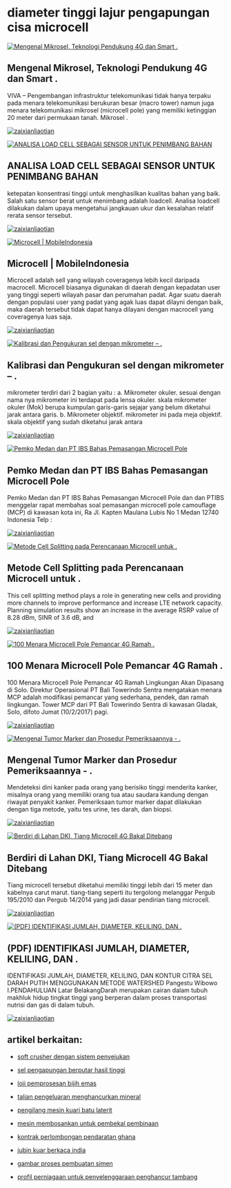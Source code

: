 # diameter tinggi lajur pengapungan cisa microcell
<a href="https://mnn.zoosnet.net/LR/Chatpre.aspx?id=MNN94995150&p=https://topgrinding.com/" target="_blank">![Mengenal Mikrosel, Teknologi Pendukung 4G dan Smart .](https://github.com/technlg/images/blob/main/63.jpg)</a>
## Mengenal Mikrosel, Teknologi Pendukung 4G dan Smart .
VIVA – Pengembangan infrastruktur telekomunikasi tidak hanya terpaku pada menara telekomunikasi berukuran besar (macro tower) namun juga menara telekomunikasi mikrosel (microcell pole) yang memiliki ketinggian 20 meter dari permukaan tanah. Mikrosel .
<a href="https://mnn.zoosnet.net/LR/Chatpre.aspx?id=MNN94995150&p=https://topgrinding.com/" target="_blank"><img src="https://github.com/technlg/images/raw/main/chat11.jpg" alt="zaixianliaotian"/></a><a href="//whatsapp.shibangsoft.com/WhatsApp.php" ><img src="https://github.com/technlg/images/raw/main/chat11.png" alt=""></a>
<a href="https://mnn.zoosnet.net/LR/Chatpre.aspx?id=MNN94995150&p=https://topgrinding.com/" target="_blank">![ANALISA LOAD CELL SEBAGAI SENSOR UNTUK PENIMBANG BAHAN](https://github.com/technlg/images/blob/main/2.jpg)</a>
## ANALISA LOAD CELL SEBAGAI SENSOR UNTUK PENIMBANG BAHAN
ketepatan konsentrasi tinggi untuk menghasilkan kualitas bahan yang baik. Salah satu sensor berat untuk menimbang adalah loadcell. Analisa loadcell dilakukan dalam upaya mengetahui jangkauan ukur dan kesalahan relatif rerata sensor tersebut.
<a href="https://mnn.zoosnet.net/LR/Chatpre.aspx?id=MNN94995150&p=https://topgrinding.com/" target="_blank"><img src="https://github.com/technlg/images/raw/main/chat11.jpg" alt="zaixianliaotian"/></a><a href="//whatsapp.shibangsoft.com/WhatsApp.php" ><img src="https://github.com/technlg/images/raw/main/chat11.png" alt=""></a>
<a href="https://mnn.zoosnet.net/LR/Chatpre.aspx?id=MNN94995150&p=https://topgrinding.com/" target="_blank">![Microcell | MobileIndonesia](https://github.com/technlg/images/blob/main/3.jpg)</a>
## Microcell | MobileIndonesia
Microcell adalah sell yang wilayah coveragenya lebih kecil daripada macrocell. Microcell biasanya digunakan di daerah dengan kepadatan user yang tinggi seperti wilayah pasar dan perumahan padat. Agar suatu daerah dengan populasi user yang padat yang agak luas dapat dilayni dengan baik, maka daerah tersebut tidak dapat hanya dilayani dengan macrocell yang coveragenya luas saja.
<a href="https://mnn.zoosnet.net/LR/Chatpre.aspx?id=MNN94995150&p=https://topgrinding.com/" target="_blank"><img src="https://github.com/technlg/images/raw/main/chat11.jpg" alt="zaixianliaotian"/></a><a href="//whatsapp.shibangsoft.com/WhatsApp.php" ><img src="https://github.com/technlg/images/raw/main/chat11.png" alt=""></a>
<a href="https://mnn.zoosnet.net/LR/Chatpre.aspx?id=MNN94995150&p=https://topgrinding.com/" target="_blank">![Kalibrasi dan Pengukuran sel dengan mikrometer – .](https://github.com/technlg/images/blob/main/2.jpg)</a>
## Kalibrasi dan Pengukuran sel dengan mikrometer – .
mikrometer terdiri dari 2 bagian yaitu : a. Mikrometer okuler. sesuai dengan nama nya mikrometer ini terdapat pada lensa okuler. skala mikrometer okuler (Mok) berupa kumpulan garis-garis sejajar yang belum diketahui jarak antara garis. b. Mikrometer objektif. mikrometer ini pada meja objektif. skala objektif yang sudah diketahui jarak antara 
<a href="https://mnn.zoosnet.net/LR/Chatpre.aspx?id=MNN94995150&p=https://topgrinding.com/" target="_blank"><img src="https://github.com/technlg/images/raw/main/chat11.jpg" alt="zaixianliaotian"/></a><a href="//whatsapp.shibangsoft.com/WhatsApp.php" ><img src="https://github.com/technlg/images/raw/main/chat11.png" alt=""></a>
<a href="https://mnn.zoosnet.net/LR/Chatpre.aspx?id=MNN94995150&p=https://topgrinding.com/" target="_blank">![Pemko Medan dan PT IBS Bahas Pemasangan Microcell Pole](https://github.com/technlg/images/blob/main/54.jpg)</a>
## Pemko Medan dan PT IBS Bahas Pemasangan Microcell Pole
Pemko Medan dan PT IBS Bahas Pemasangan Microcell Pole dan dan PTIBS menggelar rapat membahas soal pemasangan microcell pole camouflage (MCP) di kawasan kota ini, Ra Jl. Kapten Maulana Lubis No 1 Medan 12740 Indonesia Telp : 
<a href="https://mnn.zoosnet.net/LR/Chatpre.aspx?id=MNN94995150&p=https://topgrinding.com/" target="_blank"><img src="https://github.com/technlg/images/raw/main/chat11.jpg" alt="zaixianliaotian"/></a><a href="//whatsapp.shibangsoft.com/WhatsApp.php" ><img src="https://github.com/technlg/images/raw/main/chat11.png" alt=""></a>
<a href="https://mnn.zoosnet.net/LR/Chatpre.aspx?id=MNN94995150&p=https://topgrinding.com/" target="_blank">![Metode Cell Splitting pada Perencanaan Microcell untuk .](https://github.com/technlg/images/blob/main/36.jpg)</a>
## Metode Cell Splitting pada Perencanaan Microcell untuk .
This cell splitting method plays a role in generating new cells and providing more channels to improve performance and increase LTE network capacity. Planning simulation results show an increase in the average RSRP value of 8.28 dBm, SINR of 3.6 dB, and
<a href="https://mnn.zoosnet.net/LR/Chatpre.aspx?id=MNN94995150&p=https://topgrinding.com/" target="_blank"><img src="https://github.com/technlg/images/raw/main/chat11.jpg" alt="zaixianliaotian"/></a><a href="//whatsapp.shibangsoft.com/WhatsApp.php" ><img src="https://github.com/technlg/images/raw/main/chat11.png" alt=""></a>
<a href="https://mnn.zoosnet.net/LR/Chatpre.aspx?id=MNN94995150&p=https://topgrinding.com/" target="_blank">![100 Menara Microcell Pole Pemancar 4G Ramah .](https://github.com/technlg/images/blob/main/32.jpg)</a>
## 100 Menara Microcell Pole Pemancar 4G Ramah .
100 Menara Microcell Pole Pemancar 4G Ramah Lingkungan Akan Dipasang di Solo. Direktur Operasional PT Bali Towerindo Sentra mengatakan menara MCP adalah modifikasi pemancar yang sederhana, pendek, dan ramah lingkungan. Tower MCP dari PT Bali Towerindo Sentra di kawasan Gladak, Solo, difoto Jumat (10/2/2017) pagi.
<a href="https://mnn.zoosnet.net/LR/Chatpre.aspx?id=MNN94995150&p=https://topgrinding.com/" target="_blank"><img src="https://github.com/technlg/images/raw/main/chat11.jpg" alt="zaixianliaotian"/></a><a href="//whatsapp.shibangsoft.com/WhatsApp.php" ><img src="https://github.com/technlg/images/raw/main/chat11.png" alt=""></a>
<a href="https://mnn.zoosnet.net/LR/Chatpre.aspx?id=MNN94995150&p=https://topgrinding.com/" target="_blank">![Mengenal Tumor Marker dan Prosedur Pemeriksaannya - .](https://github.com/technlg/images/blob/main/48.jpg)</a>
## Mengenal Tumor Marker dan Prosedur Pemeriksaannya - .
Mendeteksi dini kanker pada orang yang berisiko tinggi menderita kanker, misalnya orang yang memiliki orang tua atau saudara kandung dengan riwayat penyakit kanker. Pemeriksaan tumor marker dapat dilakukan dengan tiga metode, yaitu tes urine, tes darah, dan biopsi.
<a href="https://mnn.zoosnet.net/LR/Chatpre.aspx?id=MNN94995150&p=https://topgrinding.com/" target="_blank"><img src="https://github.com/technlg/images/raw/main/chat11.jpg" alt="zaixianliaotian"/></a><a href="//whatsapp.shibangsoft.com/WhatsApp.php" ><img src="https://github.com/technlg/images/raw/main/chat11.png" alt=""></a>
<a href="https://mnn.zoosnet.net/LR/Chatpre.aspx?id=MNN94995150&p=https://topgrinding.com/" target="_blank">![Berdiri di Lahan DKI, Tiang Microcell 4G Bakal Ditebang](https://github.com/technlg/images/blob/main/24.jpg)</a>
## Berdiri di Lahan DKI, Tiang Microcell 4G Bakal Ditebang
Tiang microcell tersebut diketahui memiliki tinggi lebih dari 15 meter dan kabelnya carut marut. tiang-tiang seperti itu tergolong melanggar Pergub 195/2010 dan Pergub 14/2014 yang jadi dasar pendirian tiang microcell.
<a href="https://mnn.zoosnet.net/LR/Chatpre.aspx?id=MNN94995150&p=https://topgrinding.com/" target="_blank"><img src="https://github.com/technlg/images/raw/main/chat11.jpg" alt="zaixianliaotian"/></a><a href="//whatsapp.shibangsoft.com/WhatsApp.php" ><img src="https://github.com/technlg/images/raw/main/chat11.png" alt=""></a>
<a href="https://mnn.zoosnet.net/LR/Chatpre.aspx?id=MNN94995150&p=https://topgrinding.com/" target="_blank">![(PDF) IDENTIFIKASI JUMLAH, DIAMETER, KELILING, DAN .](https://github.com/technlg/images/blob/main/10.jpg)</a>
## (PDF) IDENTIFIKASI JUMLAH, DIAMETER, KELILING, DAN .
IDENTIFIKASI JUMLAH, DIAMETER, KELILING, DAN KONTUR CITRA SEL DARAH PUTIH MENGGUNAKAN METODE WATERSHED Pangestu Wibowo I.PENDAHULUAN Latar BelakangDarah merupakan cairan dalam tubuh makhluk hidup tingkat tinggi yang berperan dalam proses transportasi nutrisi dan gas di dalam tubuh.
<a href="https://mnn.zoosnet.net/LR/Chatpre.aspx?id=MNN94995150&p=https://topgrinding.com/" target="_blank"><img src="https://github.com/technlg/images/raw/main/chat11.jpg" alt="zaixianliaotian"/></a><a href="//whatsapp.shibangsoft.com/WhatsApp.php" ><img src="https://github.com/technlg/images/raw/main/chat11.png" alt=""></a>
## artikel berkaitan:
* [soft crusher dengan sistem penyejukan](soft%20crusher%20dengan%20sistem%20penyejukan.md)
* [sel pengapungan berputar hasil tinggi](sel%20pengapungan%20berputar%20hasil%20tinggi.md)
* [loji pemprosesan bijih emas](loji%20pemprosesan%20bijih%20emas.md)
* [talian pengeluaran menghancurkan mineral](talian%20pengeluaran%20menghancurkan%20mineral.md)
* [pengilang mesin kuari batu laterit](pengilang%20mesin%20kuari%20batu%20laterit.md)
* [mesin membosankan untuk pembekal pembinaan](mesin%20membosankan%20untuk%20pembekal%20pembinaan.md)
* [kontrak perlombongan pendaratan ghana](kontrak%20perlombongan%20pendaratan%20ghana.md)
* [jubin kuar berkaca india](jubin%20kuar%20berkaca%20india.md)
* [gambar proses pembuatan simen](gambar%20proses%20pembuatan%20simen.md)
* [profil perniagaan untuk penyelenggaraan penghancur tambang](profil%20perniagaan%20untuk%20penyelenggaraan%20penghancur%20tambang.md)
